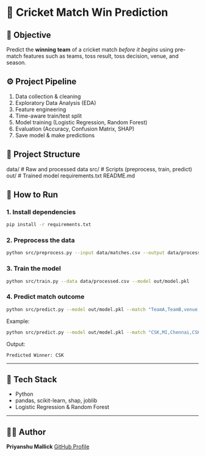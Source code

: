 # 🏏 Cricket Match Win Prediction

## 🎯 Objective
Predict the **winning team** of a cricket match *before it begins* using pre-match features such as teams, toss result, toss decision, venue, and season.

## ⚙️ Project Pipeline
1. Data collection & cleaning  
2. Exploratory Data Analysis (EDA)  
3. Feature engineering  
4. Time-aware train/test split  
5. Model training (Logistic Regression, Random Forest)  
6. Evaluation (Accuracy, Confusion Matrix, SHAP)  
7. Save model & make predictions

## 📁 Project Structure

data/            # Raw and processed data
src/             # Scripts (preprocess, train, predict)
out/             # Trained model
requirements.txt
README.md


## 🚀 How to Run
### 1. Install dependencies
```bash
pip install -r requirements.txt
````

### 2. Preprocess the data

```bash
python src/preprocess.py --input data/matches.csv --output data/processed.csv
```

### 3. Train the model

```bash
python src/train.py --data data/processed.csv --model out/model.pkl
```

### 4. Predict match outcome

```bash
python src/predict.py --model out/model.pkl --match "TeamA,TeamB,venue,toss_winner,toss_decision,season"
```

Example:

```bash
python src/predict.py --model out/model.pkl --match "CSK,MI,Chennai,CSK,bat,2023"
```

Output:

```
Predicted Winner: CSK
```

---

## 🧠 Tech Stack

* Python
* pandas, scikit-learn, shap, joblib
* Logistic Regression & Random Forest

---

## 👨‍💻 Author

**Priyanshu Mallick**
[GitHub Profile](https://github.com/PriyanshuM04)

```
